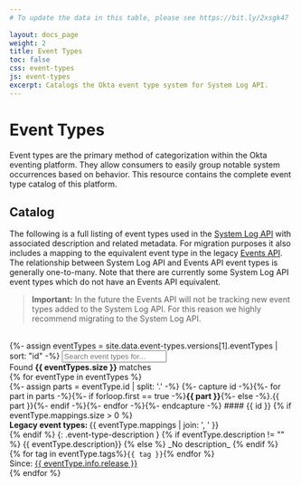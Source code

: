 ```yaml
---
# To update the data in this table, please see https://bit.ly/2xsgk47
 
layout: docs_page
weight: 2
title: Event Types
toc: false
css: event-types
js: event-types
excerpt: Catalogs the Okta event type system for System Log API.
---
```


# Event Types

Event types are the primary method of categorization within the Okta eventing platform. They allow consumers to easily group notable system occurrences based on behavior. This resource contains the complete event type catalog of this platform.

## Catalog

The following is a full listing of event types used in the [System Log API](/docs/api/resources/system_log) with associated description and related metadata. For migration purposes it also includes a mapping to the equivalent event type in the legacy [Events API](/docs/api/resources/events). 
The relationship between System Log API and Events API event types is generally one-to-many. Note that there are currently some System Log API event types which do not have an Events API equivalent.

> **Important:** In the future the Events API will not be tracking new event types added to the System Log API. For this reason we highly recommend migrating to the System Log API.

<br>
{%- assign eventTypes = site.data.event-types.versions[1].eventTypes | sort: "id" -%}
<input type="text" id="event-type-search" name="filter" autocomplete="off" autocorrect="off" autocapitalize="off" spellcheck="false" placeholder="Search event types for...">
<div id="event-type-count">Found <b>{{ eventTypes.size }}</b> matches</div>
{% for eventType in eventTypes %}
<div class="event-type" markdown="block">
{%- assign parts = eventType.id | split: '.' -%}
{%- capture id -%}{%- for part in parts -%}{%- if forloop.first == true -%}<b>{{ part }}</b>{%- else -%}.{{ part }}{%- endif -%}{%- endfor -%}{%- endcapture -%}
#### {{ id }}
  {% if eventType.mappings.size > 0 %}
  <div class="event-type-mappings">
    <b>Legacy event types: </b> {{ eventType.mappings | join: ', ' }}
  </div>
  {% endif %}
  {: .event-type-description }
  {% if eventType.description != "" %}
  {{ eventType.description}}
  {% else %}
  _No description_
  {% endif %}
  <div class="event-type-tags">
  {% for tag in eventType.tags%}<code class="event-type-tag">{{ tag }}</code>{% endfor %}
  </div>
  <div class="event-type-release">
  Since: <a href="/docs/change-log/">{{ eventType.info.release }}</a>
  </div>
</div>
{% endfor %}
